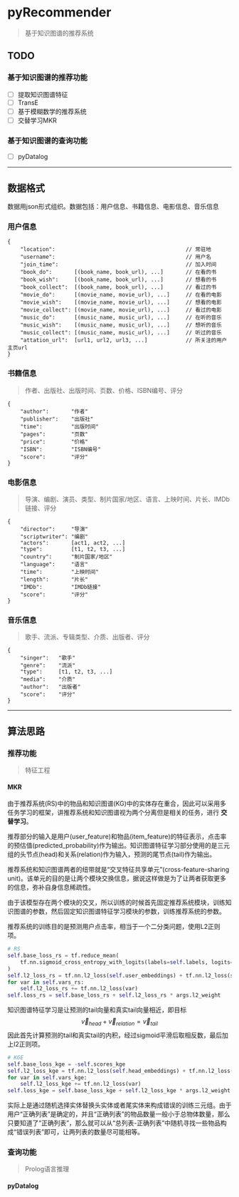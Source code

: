 # pyRecommender

> 基于知识图谱的推荐系统

## TODO

### 基于知识图谱的推荐功能
- [ ] 提取知识图谱特征
- [ ] TransE
- [ ] 基于模糊数学的推荐系统
- [ ] 交替学习MKR

### 基于知识图谱的查询功能
- [ ] pyDatalog


---
## 数据格式

数据用json形式组织。数据包括：用户信息、书籍信息、电影信息、音乐信息

### 用户信息
```
{
    "location":                                         // 常驻地
    "username":                                         // 用户名
    "join_time":                                        // 加入时间
    "book_do":       [(book_name, book_url), ...]       // 在看的书
    "book_wish":     [(book_name, book_url), ...]       // 想看的书
    "book_collect":  [(book_name, book_url), ...]       // 看过的书
    "movie_do":      [(movie_name, movie_url), ...]     // 在看的电影
    "movie_wish":    [(movie_name, movie_url), ...]     // 想看的电影
    "movie_collect": [(movie_name, movie_url), ...]     // 看过的电影
    "music_do":      [(music_name, music_url), ...]     // 在听的音乐
    "music_wish":    [(music_name, music_url), ...]     // 想听的音乐
    "music_collect": [(music_name, music_url), ...]     // 听过的音乐
    "attation_url":  [url1, url2, url3, ...]            // 所关注的用户主页url
}
```

### 书籍信息
> 作者、出版社、出版时间、页数、价格、ISBN编号、评分
```
{
    "author":       "作者"
    "publisher":    "出版社"
    "time":         "出版时间"
    "pages":        "页数"
    "price":        "价格"
    "ISBN":         "ISBN编号"
    "score":        "评分"
}
```

### 电影信息
> 导演、编剧、演员、类型、制片国家/地区、语言、上映时间、片长、IMDb链接、评分
```
{
    "director":     "导演"
    "scriptwriter": "编剧"
    "actors":       [act1, act2, ...]
    "type":         [t1, t2, t3, ...]
    "country":      "制片国家/地区"
    "language":     "语言"
    "time":         "上映时间"
    "length":       "片长"
    "IMDb":         "IMDb链接"
    "score":        "评分"
}
```

### 音乐信息
> 歌手、流派、专辑类型、介质、出版者、评分
```
{
    "singer":   "歌手"
    "genre":    "流派"
    "type":     [t1, t2, t3, ...]
    "media":    "介质"
    "author":   "出版者"
    "score":    "评分"
}
```

---
## 算法思路

### 推荐功能
> 特征工程

#### MKR
由于推荐系统(RS)中的物品和知识图谱(KG)中的实体存在重合，因此可以采用多任务学习的框架，讲推荐系统和知识图谱视为两个分离但是相关的任务，进行 __交替学习__。

推荐部分的输入是用户(user_feature)和物品(item_feature)的特征表示，点击率的预估值(predicted_probability)作为输出。知识图谱特征学习部分使用的是三元组的头节点(head)和关系(relation)作为输入，预测的尾节点(tail)作为输出。

推荐系统和知识图谱两者的纽带就是“交叉特征共享单元”(cross-feature-sharing unit)。该单元的目的是让两个模块交换信息，据说这样做是为了让两者获取更多的信息，弥补自身信息稀疏性。

由于该模型存在两个模块的交叉，所以训练的时候首先固定推荐系统模块，训练知识图谱的参数，然后固定知识图谱特征学习模块的参数，训练推荐系统的参数。

推荐系统的训练目的是预测用户点击率，相当于一个二分类问题，使用L2正则项。
```Python
# RS
self.base_loss_rs = tf.reduce_mean(
    tf.nn.sigmoid_cross_entropy_with_logits(labels=self.labels, logits=self.scores)
)
self.l2_loss_rs = tf.nn.l2_loss(self.user_embeddings) + tf.nn.l2_loss(self.item_embeddings)
for var in self.vars_rs:
    self.l2_loss_rs += tf.nn.l2_loss(var)
self.loss_rs = self.base_loss_rs + self.l2_loss_rs * args.l2_weight
```

知识图谱特征学习是让预测的tail向量和真实tail向量相近，即目标
$$ \vec{v}_{head} + \vec{v}_{relation} = \vec{v}_{tail} $$
因此首先计算预测的tail和真实tail的内积，经过sigmoid平滑后取相反数，最后加上l2正则项。
```Python
# KGE
self.base_loss_kge = -self.scores_kge
self.l2_loss_kge = tf.nn.l2_loss(self.head_embeddings) + tf.nn.l2_loss(self.tail_embeddings)
for var in self.vars_kge:
    self.l2_loss_kge += tf.nn.l2_loss(var)
self.loss_kge = self.base_loss_kge + self.l2_loss_kge * args.l2_weight
```

实际上是通过随机选择实体替换头实体或者尾实体来构成错误的训练三元组。由于用户“正确列表”是确定的，并且“正确列表”的物品数量一般小于总物体数量，那么只要知道了“正确列表”，那么就可以从“总列表-正确列表”中随机寻找一些物品构成“错误列表”即可，让两列表的数量尽可能相等。

### 查询功能
> Prolog语言推理

#### pyDatalog

